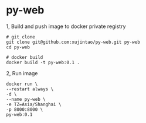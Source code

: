 # py-web

1, Build and push image to docker private registry

```
# git clone
git clone git@github.com:xujintao/py-web.git py-web
cd py-web

# docker build
docker build -t py-web:0.1 .
```

2, Run image

```
docker run \
--restart always \
-d \
--name py-web \
-e TZ=Asia/Shanghai \
-p 8000:8000 \
py-web:0.1
```